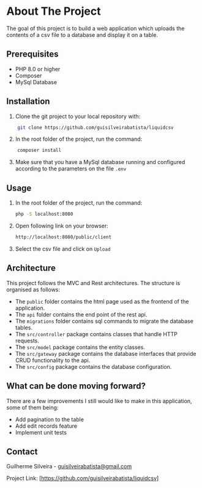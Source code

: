 # About The Project

The goal of this project is to build a web application which uploads the contents of a csv file to a database and display it on a table.

## Prerequisites

* PHP 8.0 or higher
* Composer
* MySql Database

## Installation

1. Clone the git project to your local repository with:
```sh
    git clone https://github.com/guisilveirabatista/liquidcsv
```
2. In the root folder of the project, run the command:
```sh
    composer install
```

3. Make sure that you have a MySql database running and configured according to the parameters on the file `.env`

## Usage

1. In the root folder of the project, run the command:
   ```sh
   php -S localhost:8080
   ```
2. Open following link on your browser:
   ```sh
   http://localhost:8080/public/client
   ```

4. Select the csv file and click on `Upload`

## Architecture

This project follows the MVC and Rest architectures. The structure is organised as follows:

* The `public` folder contains the html page used as the frontend of the application.
* The `api` folder contains the end point of the rest api.
* The `migrations` folder contains sql commands to migrate the database tables.
* The `src/controller` package contains classes that handle HTTP requests.
* The `src/model` package contains the entity classes.
* The `src/gateway` package contains the database interfaces that provide CRUD functionality to the api.
* The `src/config` package contains the database configuration.

## What can be done moving forward?

There are a few improvements I still would like to make in this application, some of them being:

* Add pagination to the table
* Add edit records feature
* Implement unit tests

## Contact

Guilherme Silveira - guisilveirabatista@gmail.com

Project Link: [https://github.com/guisilveirabatista/liquidcsv]
